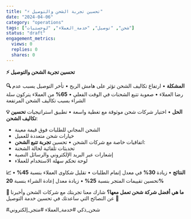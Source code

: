```yaml
---
title: "⚡️ تحسين تجربة الشحن والتوصيل"
date: "2024-04-06"
category: "operations"
tags: ["شحن", "توصيل", "خدمة_العملاء", "لوجستيات"]
status: "draft"
engagement_metrics:
  views: 0
  replies: 0
  shares: 0
---
```


**⚡️ تحسين تجربة الشحن والتوصيل**

**🔍 المشكلة**
• ارتفاع تكاليف الشحن تؤثر على هامش الربح
• تأخر التوصيل يسبب عدم رضا العملاء
• صعوبة تتبع الشحنات في الوقت الفعلي
• **65%** من العملاء يتركون سلة الشراء بسبب تكاليف الشحن المرتفعة

**💡 الحل**
• اختيار شركات شحن موثوقة مع تغطية واسعة
• تطبيق استراتيجيات **تحسين تكاليف الشحن**:
  - الشحن المجاني للطلبات فوق قيمة معينة
  - خيارات شحن متعددة للعميل
  - اتفاقيات خاصة مع شركات الشحن
• تحسين **تجربة تتبع الشحن**:
  - تحديثات تلقائية لحالة الشحنة
  - إشعارات عبر البريد الإلكتروني والرسائل النصية
  - لوحة تحكم سهلة الاستخدام للعملاء

**📈 النتائج**
• زيادة **30%** في معدل إتمام الطلبات
• تقليل شكاوى العملاء بنسبة **45%**
• تحسين تقييمات المتجر بنسبة **25%**
• زيادة معدل إعادة الشراء بنسبة **20%**

**💭 ما هي أفضل شركة شحن تعمل معها؟**
شارك معنا تجربتك مع شركات الشحن وأخبرنا عن النصائح التي ساعدتك في تحسين خدمة التوصيل 🚚

#شحن_ذكي #خدمة_العملاء #متجر_إلكتروني
